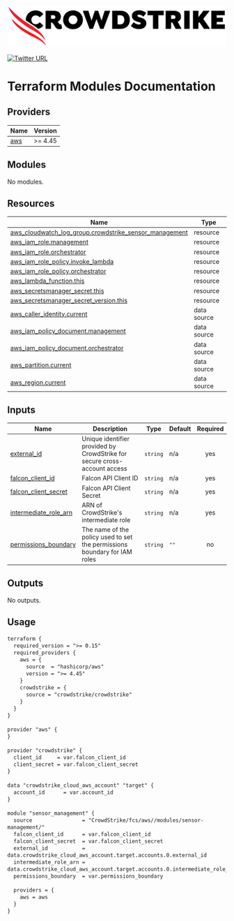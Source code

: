 <!-- BEGIN_TF_DOCS -->
![CrowdStrike Sensor Management terraform module](https://raw.githubusercontent.com/CrowdStrike/falconpy/main/docs/asset/cs-logo.png)

[![Twitter URL](https://img.shields.io/twitter/url?label=Follow%20%40CrowdStrike&style=social&url=https%3A%2F%2Ftwitter.com%2FCrowdStrike)](https://twitter.com/CrowdStrike)<br/>

# Terraform Modules Documentation

## Providers

| Name | Version |
|------|---------|
| <a name="provider_aws"></a> [aws](#provider\_aws) | >= 4.45 |
## Modules

No modules.
## Resources

| Name | Type |
|------|------|
| [aws_cloudwatch_log_group.crowdstrike_sensor_management](https://registry.terraform.io/providers/hashicorp/aws/latest/docs/resources/cloudwatch_log_group) | resource |
| [aws_iam_role.management](https://registry.terraform.io/providers/hashicorp/aws/latest/docs/resources/iam_role) | resource |
| [aws_iam_role.orchestrator](https://registry.terraform.io/providers/hashicorp/aws/latest/docs/resources/iam_role) | resource |
| [aws_iam_role_policy.invoke_lambda](https://registry.terraform.io/providers/hashicorp/aws/latest/docs/resources/iam_role_policy) | resource |
| [aws_iam_role_policy.orchestrator](https://registry.terraform.io/providers/hashicorp/aws/latest/docs/resources/iam_role_policy) | resource |
| [aws_lambda_function.this](https://registry.terraform.io/providers/hashicorp/aws/latest/docs/resources/lambda_function) | resource |
| [aws_secretsmanager_secret.this](https://registry.terraform.io/providers/hashicorp/aws/latest/docs/resources/secretsmanager_secret) | resource |
| [aws_secretsmanager_secret_version.this](https://registry.terraform.io/providers/hashicorp/aws/latest/docs/resources/secretsmanager_secret_version) | resource |
| [aws_caller_identity.current](https://registry.terraform.io/providers/hashicorp/aws/latest/docs/data-sources/caller_identity) | data source |
| [aws_iam_policy_document.management](https://registry.terraform.io/providers/hashicorp/aws/latest/docs/data-sources/iam_policy_document) | data source |
| [aws_iam_policy_document.orchestrator](https://registry.terraform.io/providers/hashicorp/aws/latest/docs/data-sources/iam_policy_document) | data source |
| [aws_partition.current](https://registry.terraform.io/providers/hashicorp/aws/latest/docs/data-sources/partition) | data source |
| [aws_region.current](https://registry.terraform.io/providers/hashicorp/aws/latest/docs/data-sources/region) | data source |
## Inputs

| Name | Description | Type | Default | Required |
|------|-------------|------|---------|:--------:|
| <a name="input_external_id"></a> [external\_id](#input\_external\_id) | Unique identifier provided by CrowdStrike for secure cross-account access | `string` | n/a | yes |
| <a name="input_falcon_client_id"></a> [falcon\_client\_id](#input\_falcon\_client\_id) | Falcon API Client ID | `string` | n/a | yes |
| <a name="input_falcon_client_secret"></a> [falcon\_client\_secret](#input\_falcon\_client\_secret) | Falcon API Client Secret | `string` | n/a | yes |
| <a name="input_intermediate_role_arn"></a> [intermediate\_role\_arn](#input\_intermediate\_role\_arn) | ARN of CrowdStrike's intermediate role | `string` | n/a | yes |
| <a name="input_permissions_boundary"></a> [permissions\_boundary](#input\_permissions\_boundary) | The name of the policy used to set the permissions boundary for IAM roles | `string` | `""` | no |
## Outputs

No outputs.

## Usage

```hcl
terraform {
  required_version = ">= 0.15"
  required_providers {
    aws = {
      source  = "hashicorp/aws"
      version = ">= 4.45"
    }
    crowdstrike = {
      source = "crowdstrike/crowdstrike"
    }
  }
}

provider "aws" {
}

provider "crowdstrike" {
  client_id     = var.falcon_client_id
  client_secret = var.falcon_client_secret
}

data "crowdstrike_cloud_aws_account" "target" {
  account_id      = var.account_id
}

module "sensor_management" {
  source                = "CrowdStrike/fcs/aws//modules/sensor-management/"
  falcon_client_id      = var.falcon_client_id
  falcon_client_secret  = var.falcon_client_secret
  external_id           = data.crowdstrike_cloud_aws_account.target.accounts.0.external_id
  intermediate_role_arn = data.crowdstrike_cloud_aws_account.target.accounts.0.intermediate_role_arn
  permissions_boundary  = var.permissions_boundary

  providers = {
    aws = aws
  }
}
```
<!-- END_TF_DOCS -->
